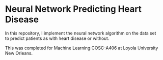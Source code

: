 # Neural Network Predicting Heart Disease

In this repository, I implement the neural network algorithm on the data set to predict patients as with heart disease or without.

This was completed for Machine Learning COSC-A406 at Loyola University New Orleans.
